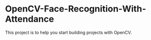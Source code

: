 # OpenCV-Face-Recognition-With-Attendance
This project is to help you start building projects with OpenCV.


